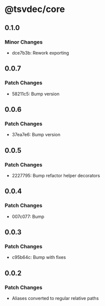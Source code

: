 # @tsvdec/core

## 0.1.0

### Minor Changes

- dce7b3b: Rework exporting

## 0.0.7

### Patch Changes

- 58211c5: Bump version

## 0.0.6

### Patch Changes

- 37ea7e6: Bump version

## 0.0.5

### Patch Changes

- 2227795: Bump refactor helper decorators

## 0.0.4

### Patch Changes

- 007c077: Bump

## 0.0.3

### Patch Changes

- c95b64c: Bump with fixes

## 0.0.2

### Patch Changes

- Aliases converted to regular relative paths
